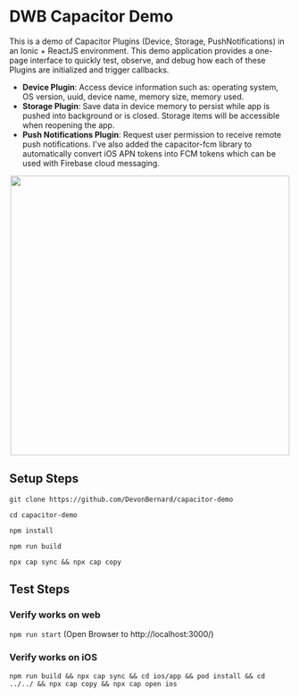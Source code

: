 # DWB Capacitor Demo

This is a demo of Capacitor Plugins (Device, Storage, PushNotifications) in an Ionic + ReactJS environment. This demo application provides a one-page interface to quickly test, observe, and debug how each of these Plugins are initialized and trigger callbacks.

- **Device Plugin**: Access device information such as: operating system, OS version, uuid, device name, memory size, memory used.
- **Storage Plugin**: Save data in device memory to persist while app is pushed into background or is closed. Storage items will be accessible when reopening the app.
- **Push Notifications Plugin**: Request user permission to receive remote push notifications. I've also added the capacitor-fcm library to automatically convert iOS APN tokens into FCM tokens which can be used with Firebase cloud messaging.

<p align="center">
  <img src="https://i.imgur.com/KTsVreB.png" width="500">
</p>

## Setup Steps

`git clone https://github.com/DevonBernard/capacitor-demo`

`cd capacitor-demo`

`npm install`

`npm run build`

`npx cap sync && npx cap copy`

## Test Steps
### Verify works on web
`npm run start` (Open Browser to http://localhost:3000/)

### Verify works on iOS

`npm run build && npx cap sync && cd ios/app && pod install && cd ../../ && npx cap copy && npx cap open ios`
